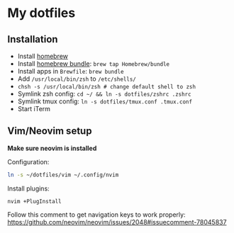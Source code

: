 # My dotfiles

## Installation

* Install [homebrew](https://brew.sh/)
* Install [homebrew bundle](https://github.com/Homebrew/homebrew-bundle): `brew tap Homebrew/bundle`
* Install apps in `Brewfile`: `brew bundle`
* Add `/usr/local/bin/zsh` to `/etc/shells/`
* `chsh -s /usr/local/bin/zsh # change default shell to zsh`
* Symlink zsh config: `cd ~/ && ln -s dotfiles/zshrc .zshrc`
* Symlink tmux config: `ln -s dotfiles/tmux.conf .tmux.conf`
* Start iTerm


## Vim/Neovim setup

**Make sure neovim is installed**

Configuration:

```bash
ln -s ~/dotfiles/vim ~/.config/nvim
```

Install plugins:

```
nvim +PlugInstall
```

Follow this comment to get navigation keys to work properly: https://github.com/neovim/neovim/issues/2048#issuecomment-78045837